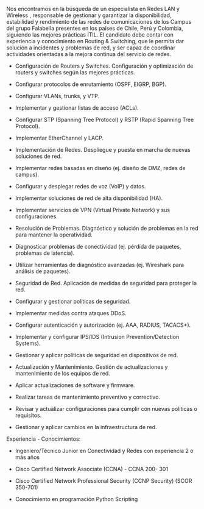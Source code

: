 Nos encontramos en la búsqueda de un especialista en Redes LAN y Wireless , responsable de gestionar y garantizar la disponibilidad, estabilidad y rendimiento de las redes de comunicaciones de los Campus del grupo Falabella presentes en los países de Chile, Perú y Colombia, siguiendo las mejores prácticas ITIL. El candidato debe contar con experiencia y conocimiento en Routing & Switching, que le permita dar solución a incidentes y problemas de red, y ser capaz de coordinar actividades orientadas a la mejora continua del servicio de redes.

  

- Configuración de Routers y Switches. Configuración y optimización de routers y switches según las mejores prácticas.

- Configurar protocolos de enrutamiento (OSPF, EIGRP, BGP).

- Configurar VLANs, trunks, y VTP.

- Implementar y gestionar listas de acceso (ACLs).

- Configurar STP (Spanning Tree Protocol) y RSTP (Rapid Spanning Tree Protocol).

- Implementar EtherChannel y LACP.

  

- Implementación de Redes. Despliegue y puesta en marcha de nuevas soluciones de red.

- Implementar redes basadas en diseño (ej. diseño de DMZ, redes de campus).

- Configurar y desplegar redes de voz (VoIP) y datos.

- Implementar soluciones de red de alta disponibilidad (HA).

- Implementar servicios de VPN (Virtual Private Network) y sus configuraciones.

  

- Resolución de Problemas. Diagnóstico y solución de problemas en la red para mantener la operatividad.

- Diagnosticar problemas de conectividad (ej. pérdida de paquetes, problemas de latencia).

- Utilizar herramientas de diagnóstico avanzadas (ej. Wireshark para análisis de paquetes).

  

- Seguridad de Red. Aplicación de medidas de seguridad para proteger la red.

- Configurar y gestionar políticas de seguridad.

- Implementar medidas contra ataques DDoS.

- Configurar autenticación y autorización (ej. AAA, RADIUS, TACACS+).

- Implementar y configurar IPS/IDS (Intrusion Prevention/Detection Systems).

- Gestionar y aplicar políticas de seguridad en dispositivos de red.

  

- Actualización y Mantenimiento. Gestión de actualizaciones y mantenimiento de los equipos de red.

- Aplicar actualizaciones de software y firmware.

- Realizar tareas de mantenimiento preventivo y correctivo.

- Revisar y actualizar configuraciones para cumplir con nuevas políticas o requisitos.

- Gestionar y aplicar cambios en la infraestructura de red.

  

Experiencia - Conocimientos:

- Ingeniero/Técnico Junior en Conectividad y Redes con experiencia 2 o más años

- Cisco Certified Network Associate (CCNA) - CCNA 200- 301

- Cisco Certified Network Professional Security (CCNP Security) (SCOR 350-701)

- Conocimiento en programación Python Scripting